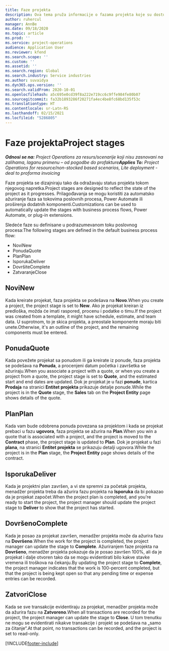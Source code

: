 ```yaml
---
title: Faze projekta
description: Ova tema pruža informacije o fazama projekta koje su dostupne u usluzi Microsoft Dynamics Project Operations.
author: ruhercul
manager: AnnBe
ms.date: 09/18/2020
ms.topic: article
ms.prod: ''
ms.service: project-operations
audience: Application User
ms.reviewer: kfend
ms.search.scope: ''
ms.custom: ''
ms.assetid: ''
ms.search.region: Global
ms.search.industry: Service industries
ms.author: suvaidya
ms.dyn365.ops.version: ''
ms.search.validFrom: 2020-10-01
ms.openlocfilehash: a5c695e0cd39f8a222e719cc6c9ffe984fe80b07
ms.sourcegitcommit: fa32b1893286f20271fa4ec4be8fc68bd135f53c
ms.translationtype: HT
ms.contentlocale: sr-Latn-RS
ms.lasthandoff: 02/15/2021
ms.locfileid: "5286805"
---
```

# <a name="project-stages"></a><span data-ttu-id="bf2fc-103">Faze projekta</span><span class="sxs-lookup"><span data-stu-id="bf2fc-103">Project stages</span></span>

<span data-ttu-id="bf2fc-104">_**Odnosi se na:** Project Operations za resurs/scenarije koji nisu zasnovani na zalihama, laganu primenu – od pogodbe do profakture_</span><span class="sxs-lookup"><span data-stu-id="bf2fc-104">_**Applies To:** Project Operations for resource/non-stocked based scenarios, Lite deployment - deal to proforma invoicing_</span></span>

<span data-ttu-id="bf2fc-105">Faze projekta se dizajniraju tako da odražavaju status projekta tokom njegovog napretka.</span><span class="sxs-lookup"><span data-stu-id="bf2fc-105">Project stages are designed to reflect the state of the project as it progresses.</span></span> <span data-ttu-id="bf2fc-106">Prilagođavanja se mogu koristiti za automatsko ažuriranje faza sa tokovima poslovnih procesa, Power Automate ili proširenja dodatnih komponenti.</span><span class="sxs-lookup"><span data-stu-id="bf2fc-106">Customizations can be used to automatically update the stages with business process flows, Power Automate, or plug-in extensions.</span></span>

<span data-ttu-id="bf2fc-107">Sledeće faze su definisane u podrazumevanom toku poslovnog procesa:</span><span class="sxs-lookup"><span data-stu-id="bf2fc-107">The following stages are defined in the default business process flow:</span></span>

- <span data-ttu-id="bf2fc-108">Novi</span><span class="sxs-lookup"><span data-stu-id="bf2fc-108">New</span></span>
- <span data-ttu-id="bf2fc-109">Ponuda</span><span class="sxs-lookup"><span data-stu-id="bf2fc-109">Quote</span></span>
- <span data-ttu-id="bf2fc-110">Plan</span><span class="sxs-lookup"><span data-stu-id="bf2fc-110">Plan</span></span>
- <span data-ttu-id="bf2fc-111">Isporuka</span><span class="sxs-lookup"><span data-stu-id="bf2fc-111">Deliver</span></span>
- <span data-ttu-id="bf2fc-112">Dovršite</span><span class="sxs-lookup"><span data-stu-id="bf2fc-112">Complete</span></span>
- <span data-ttu-id="bf2fc-113">Zatvaranje</span><span class="sxs-lookup"><span data-stu-id="bf2fc-113">Close</span></span> 

## <a name="new"></a><span data-ttu-id="bf2fc-114">Novi</span><span class="sxs-lookup"><span data-stu-id="bf2fc-114">New</span></span>

<span data-ttu-id="bf2fc-115">Kada kreirate projekat, faza projekta se podešava na **Novo**.</span><span class="sxs-lookup"><span data-stu-id="bf2fc-115">When you create a project, the project stage is set to **New**.</span></span> <span data-ttu-id="bf2fc-116">Ako je projekat kreiran iz predloška, možda će imati raspored, procenu i podatke o timu.</span><span class="sxs-lookup"><span data-stu-id="bf2fc-116">If the project was created from a template, it might have schedule, estimate, and team data.</span></span> <span data-ttu-id="bf2fc-117">U suprotnom, to je skica projekta, a preostale komponente moraju biti unete.</span><span class="sxs-lookup"><span data-stu-id="bf2fc-117">Otherwise, it's an outline of the project, and the remaining components must be entered.</span></span>

## <a name="quote"></a><span data-ttu-id="bf2fc-118">Ponuda</span><span class="sxs-lookup"><span data-stu-id="bf2fc-118">Quote</span></span>

<span data-ttu-id="bf2fc-119">Kada povežete projekat sa ponudom ili ga kreirate iz ponude, faza projekta se podešava na **Ponuda**, a procenjeni datum početka i završetka se ažuriraju.</span><span class="sxs-lookup"><span data-stu-id="bf2fc-119">When you associate a project with a quote, or when you create a project from a quote, the project stage is set to **Quote**, and the estimated start and end dates are updated.</span></span> <span data-ttu-id="bf2fc-120">Dok je projekat je u fazi **ponude**, kartica **Prodaja** na stranici **Entitet projekta** prikazuje detalje ponude.</span><span class="sxs-lookup"><span data-stu-id="bf2fc-120">While the project is in the **Quote** stage, the **Sales** tab on the **Project Entity** page shows details of the quote.</span></span>

## <a name="plan"></a><span data-ttu-id="bf2fc-121">Plan</span><span class="sxs-lookup"><span data-stu-id="bf2fc-121">Plan</span></span>

<span data-ttu-id="bf2fc-122">Kada vam bude odobrena ponuda povezana sa projektom i kada se projekat prebaci u fazu **ugovora**, faza projekta se ažurira na **Plan**.</span><span class="sxs-lookup"><span data-stu-id="bf2fc-122">When you win a quote that is associated with a project, and the project is moved to the **Contract** phase, the project stage is updated to **Plan**.</span></span> <span data-ttu-id="bf2fc-123">Dok je projekat u fazi **plana**, na stranici **Entitet projekta** se prikazuju detalji ugovora.</span><span class="sxs-lookup"><span data-stu-id="bf2fc-123">While the project is in the **Plan** stage, the **Project Entity** page shows details of the contract.</span></span>

## <a name="deliver"></a><span data-ttu-id="bf2fc-124">Isporuka</span><span class="sxs-lookup"><span data-stu-id="bf2fc-124">Deliver</span></span>

<span data-ttu-id="bf2fc-125">Kada je projektni plan završen, a vi ste spremni za početak projekta, menadžer projekta treba da ažurira fazu projekta na **Isporuka** da bi pokazao da je projekat započet.</span><span class="sxs-lookup"><span data-stu-id="bf2fc-125">When the project plan is completed, and you're ready to start the project, the project manager should update the project stage to **Deliver** to show that the project has started.</span></span>

## <a name="complete"></a><span data-ttu-id="bf2fc-126">Dovršeno</span><span class="sxs-lookup"><span data-stu-id="bf2fc-126">Complete</span></span> 

<span data-ttu-id="bf2fc-127">Kada je posao za projekat završen, menadžer projekta može da ažurira fazu na **Dovršeno**.</span><span class="sxs-lookup"><span data-stu-id="bf2fc-127">When the work for the project is completed, the project manager can update the stage to **Complete**.</span></span> <span data-ttu-id="bf2fc-128">Ažuriranjem faze projekta na **Dovršeno**, menadžer projekta pokazuje da je posao završen 100%, ali da je projekat i dalje otvoren tako da se mogu evidentirati bilo kakve stavke vremena ili troškova na čekanju.</span><span class="sxs-lookup"><span data-stu-id="bf2fc-128">By updating the project stage to **Complete**, the project manager indicates that the work is 100-percent completed, but that the project is being kept open so that any pending time or expense entries can be recorded.</span></span>

## <a name="close"></a><span data-ttu-id="bf2fc-129">Zatvori</span><span class="sxs-lookup"><span data-stu-id="bf2fc-129">Close</span></span>

<span data-ttu-id="bf2fc-130">Kada se sve transakcije evidentiraju za projekat, menadžer projekta može da ažurira fazu na **Zatvoreno**.</span><span class="sxs-lookup"><span data-stu-id="bf2fc-130">When all transactions are recorded for the project, the project manager can update the stage to **Close**.</span></span> <span data-ttu-id="bf2fc-131">U tom trenutku ne mogu se evidentirati nikakve transakcije i projekt se podešava na „samo za čitanje“.</span><span class="sxs-lookup"><span data-stu-id="bf2fc-131">At that point, no transactions can be recorded, and the project is set to read-only.</span></span>



[!INCLUDE[footer-include](../includes/footer-banner.md)]